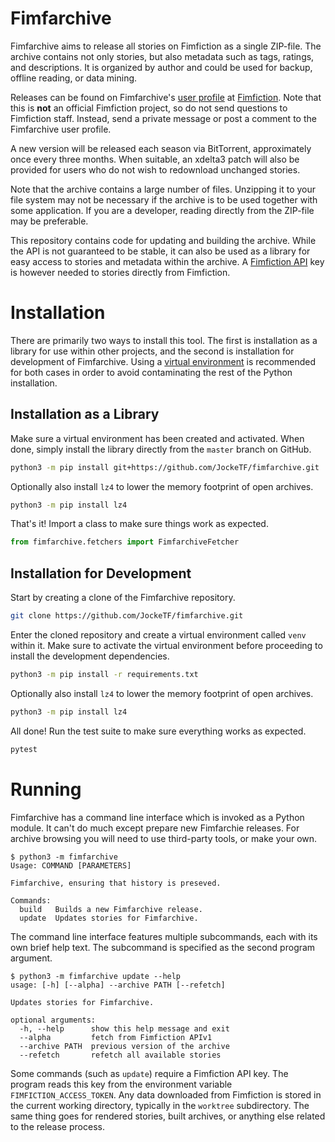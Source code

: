 # Fimfarchive

Fimfarchive aims to release all stories on Fimfiction as a single ZIP-file. The
archive contains not only stories, but also metadata such as tags, ratings, and
descriptions. It is organized by author and could be used for backup, offline
reading, or data mining.

Releases can be found on Fimfarchive's [user profile] at [Fimfiction]. Note
that this is **not** an official Fimfiction project, so do not send questions
to Fimfiction staff. Instead, send a private message or post a comment to the
Fimfarchive user profile.

A new version will be released each season via BitTorrent, approximately once
every three months. When suitable, an xdelta3 patch will also be provided for
users who do not wish to redownload unchanged stories.

Note that the archive contains a large number of files. Unzipping it to your
file system may not be necessary if the archive is to be used together with
some application. If you are a developer, reading directly from the ZIP-file
may be preferable.

This repository contains code for updating and building the archive. While the
API is not guaranteed to be stable, it can also be used as a library for easy
access to stories and metadata within the archive. A [Fimfiction API] key is
however needed to stories directly from Fimfiction.

[Fimfiction]: https://www.fimfiction.net
[Fimfiction API]: https://www.fimfiction.net/developers/api/v2/docs
[user profile]: https://www.fimfiction.net/user/116950/Fimfarchive


# Installation

There are primarily two ways to install this tool. The first is installation as
a library for use within other projects, and the second is installation for
development of Fimfarchive. Using a [virtual environment] is recommended for
both cases in order to avoid contaminating the rest of the Python installation.

## Installation as a Library

Make sure a virtual environment has been created and activated. When done,
simply install the library directly from the `master` branch on GitHub.

```bash
python3 -m pip install git+https://github.com/JockeTF/fimfarchive.git
```

Optionally also install `lz4` to lower the memory footprint of open archives.

```bash
python3 -m pip install lz4
```

That's it! Import a class to make sure things work as expected.

```python
from fimfarchive.fetchers import FimfarchiveFetcher
```

## Installation for Development

Start by creating a clone of the Fimfarchive repository.

```bash
git clone https://github.com/JockeTF/fimfarchive.git
```

Enter the cloned repository and create a virtual environment called `venv`
within it. Make sure to activate the virtual environment before proceeding to
install the development dependencies.

```bash
python3 -m pip install -r requirements.txt
```

Optionally also install `lz4` to lower the memory footprint of open archives.

```bash
python3 -m pip install lz4
```

All done! Run the test suite to make sure everything works as expected.

```bash
pytest
```

[virtual environment]: https://docs.python.org/3/tutorial/venv.html


# Running

Fimfarchive has a command line interface which is invoked as a Python module.
It can't do much except prepare new Fimfarchie releases. For archive browsing
you will need to use third-party tools, or make your own.

```
$ python3 -m fimfarchive
Usage: COMMAND [PARAMETERS]

Fimfarchive, ensuring that history is preseved.

Commands:
  build   Builds a new Fimfarchive release.
  update  Updates stories for Fimfarchive.
```

The command line interface features multiple subcommands, each with its own
brief help text. The subcommand is specified as the second program argument.

```
$ python3 -m fimfarchive update --help
usage: [-h] [--alpha] --archive PATH [--refetch]

Updates stories for Fimfarchive.

optional arguments:
  -h, --help      show this help message and exit
  --alpha         fetch from Fimfiction APIv1
  --archive PATH  previous version of the archive
  --refetch       refetch all available stories
```

Some commands (such as `update`) require a Fimfiction API key. The program
reads this key from the environment variable `FIMFICTION_ACCESS_TOKEN`. Any
data downloaded from Fimfiction is stored in the current working directory,
typically in the `worktree` subdirectory. The same thing goes for rendered
stories, built archives, or anything else related to the release process.
